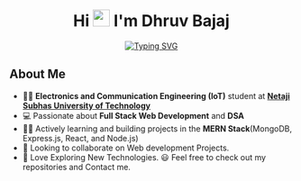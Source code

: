  <div align="center">
  
  <h1>Hi <img src="https://media.giphy.com/media/hvRJCLFzcasrR4ia7z/giphy.gif" width="30px"> I'm Dhruv Bajaj</h1>
  
</div>

<div align="center">

[![Typing SVG](https://readme-typing-svg.demolab.com?font=Fira+Code&weight=500&size=27&pause=1000&center=true&vCenter=true&width=600&height=65&lines=%F0%9F%93%98+Currently+Learning+DSA;%F0%9F%A7%91%E2%80%8D%F0%9F%92%BB+Full+Stack+Developer;%F0%9F%9A%80+Currently+Working+on+MERN+Stack)](https://git.io/typing-svg)


</div>

##  About Me

- 🧑‍🎓 **Electronics and Communication Engineering (IoT)** student at **[Netaji Subhas University of Technology](http://nsut.ac.in/en/home)**
- 💻 Passionate about **Full Stack Web Development** and **DSA**
- 👨‍💻 Actively learning and building projects in the **MERN Stack**(MongoDB, Express.js, React, and Node.js)
- 🔭 Looking to collaborate on Web development Projects.
- 🌱 Love Exploring New Technologies.
  😃 Feel free to check out my repositories and Contact me.






<!--
**dhruvbajaj13/dhruvbajaj13** is a ✨ _special_ ✨ repository because its `README.md` (this file) appears on your GitHub profile.

Here are some ideas to get you started:

- 🔭 I’m currently working on ...
- 🌱 I’m currently learning ...
- 👯 I’m looking to collaborate on ...
- 🤔 I’m looking for help with ...
- 💬 Ask me about ...
- 📫 How to reach me: ...
- 😄 Pronouns: ...
- ⚡ Fun fact: ...
-->
